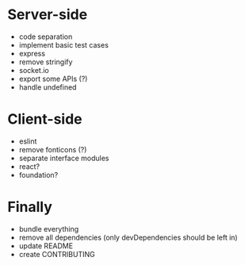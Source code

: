 Server-side
===============
- code separation
- implement basic test cases
- express
- remove stringify
- socket.io
- export some APIs (?)
- handle undefined

Client-side
===============
- eslint
- remove fonticons (?)
- separate interface modules
- react?
- foundation?


Finally
=============
- bundle everything
- remove all dependencies (only devDependencies should be left in)
- update README
- create CONTRIBUTING
